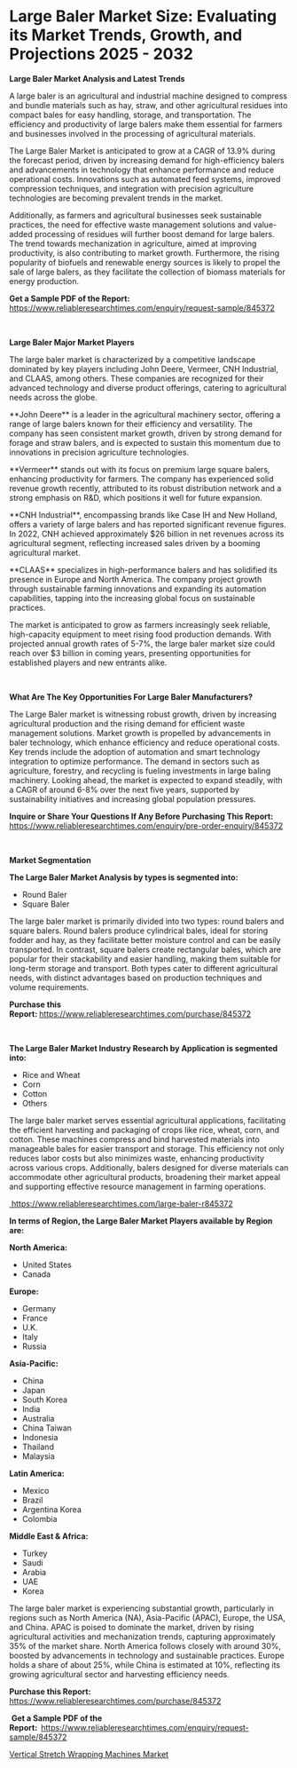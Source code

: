 <p><h1>Large Baler Market Size: Evaluating its Market Trends, Growth, and Projections 2025 - 2032</h1></p><p><strong>Large Baler Market Analysis and Latest Trends</strong></p>
<p><p>A large baler is an agricultural and industrial machine designed to compress and bundle materials such as hay, straw, and other agricultural residues into compact bales for easy handling, storage, and transportation. The efficiency and productivity of large balers make them essential for farmers and businesses involved in the processing of agricultural materials.</p><p>The Large Baler Market is anticipated to grow at a CAGR of 13.9% during the forecast period, driven by increasing demand for high-efficiency balers and advancements in technology that enhance performance and reduce operational costs. Innovations such as automated feed systems, improved compression techniques, and integration with precision agriculture technologies are becoming prevalent trends in the market.</p><p>Additionally, as farmers and agricultural businesses seek sustainable practices, the need for effective waste management solutions and value-added processing of residues will further boost demand for large balers. The trend towards mechanization in agriculture, aimed at improving productivity, is also contributing to market growth. Furthermore, the rising popularity of biofuels and renewable energy sources is likely to propel the sale of large balers, as they facilitate the collection of biomass materials for energy production.</p></p>
<p><strong>Get a Sample PDF of the Report:&nbsp;</strong> <a href="https://www.reliableresearchtimes.com/enquiry/request-sample/845372?utm_campaign=2181&utm_medium=2&utm_source=Github&utm_content=ia&utm_term=17022025&utm_id=large-baler">https://www.reliableresearchtimes.com/enquiry/request-sample/845372</a></p>
<p>&nbsp;</p>
<p><strong>Large Baler Major Market Players</strong></p>
<p><p>The large baler market is characterized by a competitive landscape dominated by key players including John Deere, Vermeer, CNH Industrial, and CLAAS, among others. These companies are recognized for their advanced technology and diverse product offerings, catering to agricultural needs across the globe.</p><p>**John Deere** is a leader in the agricultural machinery sector, offering a range of large balers known for their efficiency and versatility. The company has seen consistent market growth, driven by strong demand for forage and straw balers, and is expected to sustain this momentum due to innovations in precision agriculture technologies.</p><p>**Vermeer** stands out with its focus on premium large square balers, enhancing productivity for farmers. The company has experienced solid revenue growth recently, attributed to its robust distribution network and a strong emphasis on R&D, which positions it well for future expansion.</p><p>**CNH Industrial**, encompassing brands like Case IH and New Holland, offers a variety of large balers and has reported significant revenue figures. In 2022, CNH achieved approximately $26 billion in net revenues across its agricultural segment, reflecting increased sales driven by a booming agricultural market.</p><p>**CLAAS** specializes in high-performance balers and has solidified its presence in Europe and North America. The company project growth through sustainable farming innovations and expanding its automation capabilities, tapping into the increasing global focus on sustainable practices. </p><p>The market is anticipated to grow as farmers increasingly seek reliable, high-capacity equipment to meet rising food production demands. With projected annual growth rates of 5-7%, the large baler market size could reach over $3 billion in coming years, presenting opportunities for established players and new entrants alike.</p></p>
<p>&nbsp;</p>
<p><strong>What Are The Key Opportunities For Large Baler Manufacturers?</strong></p>
<p><p>The Large Baler market is witnessing robust growth, driven by increasing agricultural production and the rising demand for efficient waste management solutions. Market growth is propelled by advancements in baler technology, which enhance efficiency and reduce operational costs. Key trends include the adoption of automation and smart technology integration to optimize performance. The demand in sectors such as agriculture, forestry, and recycling is fueling investments in large baling machinery. Looking ahead, the market is expected to expand steadily, with a CAGR of around 6-8% over the next five years, supported by sustainability initiatives and increasing global population pressures.</p></p>
<p><strong>Inquire or Share Your Questions If Any Before Purchasing This Report:</strong> <a href="https://www.reliableresearchtimes.com/enquiry/pre-order-enquiry/845372?utm_campaign=2181&utm_medium=2&utm_source=Github&utm_content=ia&utm_term=17022025&utm_id=large-baler">https://www.reliableresearchtimes.com/enquiry/pre-order-enquiry/845372</a></p>
<p>&nbsp;</p>
<p><strong>Market Segmentation</strong></p>
<p><strong>The Large Baler Market Analysis by types is segmented into:</strong></p>
<p><ul><li>Round Baler</li><li>Square Baler</li></ul></p>
<p><p>The large baler market is primarily divided into two types: round balers and square balers. Round balers produce cylindrical bales, ideal for storing fodder and hay, as they facilitate better moisture control and can be easily transported. In contrast, square balers create rectangular bales, which are popular for their stackability and easier handling, making them suitable for long-term storage and transport. Both types cater to different agricultural needs, with distinct advantages based on production techniques and volume requirements.</p></p>
<p><strong>Purchase this Report:&nbsp;</strong><a href="https://www.reliableresearchtimes.com/purchase/845372?utm_campaign=2181&utm_medium=2&utm_source=Github&utm_content=ia&utm_term=17022025&utm_id=large-baler">https://www.reliableresearchtimes.com/purchase/845372</a></p>
<p>&nbsp;</p>
<p><strong>The Large Baler Market Industry Research by Application is segmented into:</strong></p>
<p><ul><li>Rice and Wheat</li><li>Corn</li><li>Cotton</li><li>Others</li></ul></p>
<p><p>The large baler market serves essential agricultural applications, facilitating the efficient harvesting and packaging of crops like rice, wheat, corn, and cotton. These machines compress and bind harvested materials into manageable bales for easier transport and storage. This efficiency not only reduces labor costs but also minimizes waste, enhancing productivity across various crops. Additionally, balers designed for diverse materials can accommodate other agricultural products, broadening their market appeal and supporting effective resource management in farming operations.</p></p>
<p><a href="https://www.reliableresearchtimes.com/large-baler-r845372?utm_campaign=2181&utm_medium=2&utm_source=Github&utm_content=ia&utm_term=17022025&utm_id=large-baler">&nbsp;https://www.reliableresearchtimes.com/large-baler-r845372</a></p>
<p><strong>In terms of Region, the Large Baler Market Players available by Region are:</strong></p>
<p>
    <p> <strong> North America: </strong>
        <ul>
            <li>United States</li>
            <li>Canada</li>
        </ul>
        </p> 
    <p> <strong> Europe: </strong>
        <ul>
            <li>Germany</li>
            <li>France</li>
            <li>U.K.</li>
            <li>Italy</li>
            <li>Russia</li>
        </ul>
        </p> 
    <p> <strong> Asia-Pacific: </strong>
        <ul>
            <li>China</li>
            <li>Japan</li>
            <li>South Korea</li>
            <li>India</li>
            <li>Australia</li>
            <li>China Taiwan</li>
            <li>Indonesia</li>
            <li>Thailand</li>
            <li>Malaysia</li>
        </ul>
        </p> 
    <p> <strong> Latin America: </strong>
        <ul>
            <li>Mexico</li>
            <li>Brazil</li>
            <li>Argentina Korea</li>
            <li>Colombia</li>
        </ul>
        </p> 
    <p> <strong> Middle East & Africa: </strong>
        <ul>
            <li>Turkey</li>
            <li>Saudi</li>
            <li>Arabia</li>
            <li>UAE</li>
            <li>Korea</li>
        </ul>
    </p>
    </p>
<p><p>The large baler market is experiencing substantial growth, particularly in regions such as North America (NA), Asia-Pacific (APAC), Europe, the USA, and China. APAC is poised to dominate the market, driven by rising agricultural activities and mechanization trends, capturing approximately 35% of the market share. North America follows closely with around 30%, boosted by advancements in technology and sustainable practices. Europe holds a share of about 25%, while China is estimated at 10%, reflecting its growing agricultural sector and harvesting efficiency needs.</p></p>
<p><strong>Purchase this Report: </strong><a href="https://www.reliableresearchtimes.com/purchase/845372?utm_campaign=2181&utm_medium=2&utm_source=Github&utm_content=ia&utm_term=17022025&utm_id=large-baler">https://www.reliableresearchtimes.com/purchase/845372</a></p>
<p>&nbsp;<strong>Get a Sample PDF of the Report:&nbsp;&nbsp;</strong><a href="https://www.reliableresearchtimes.com/enquiry/request-sample/845372?utm_campaign=2181&utm_medium=2&utm_source=Github&utm_content=ia&utm_term=17022025&utm_id=large-baler">https://www.reliableresearchtimes.com/enquiry/request-sample/845372</a></p>
<p><strong></strong></p>
<p><p><a href="https://github.com/HobertDavis43/Market-Research-Report-List-1/blob/main/vertical-stretch-wrapping-machines-market.md?utm_campaign=2181&utm_medium=2&utm_source=Github&utm_content=ia&utm_term=17022025&utm_id=large-baler">Vertical Stretch Wrapping Machines Market</a></p></p>